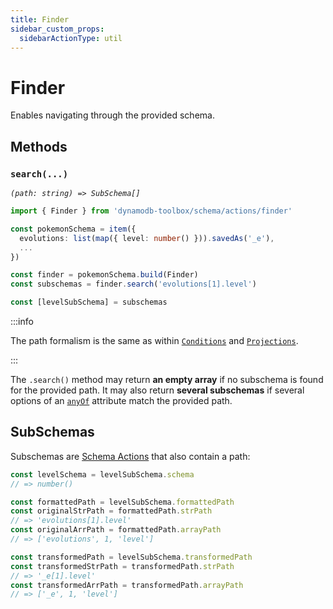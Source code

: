 ```yaml
---
title: Finder
sidebar_custom_props:
  sidebarActionType: util
---
```


# Finder

Enables navigating through the provided schema.

## Methods

### `search(...)`

<p style={{ marginTop: '-15px' }}><i><code>(path: string) => SubSchema[]</code></i></p>

```ts
import { Finder } from 'dynamodb-toolbox/schema/actions/finder'

const pokemonSchema = item({
  evolutions: list(map({ level: number() })).savedAs('_e'),
  ...
})

const finder = pokemonSchema.build(Finder)
const subschemas = finder.search('evolutions[1].level')

const [levelSubSchema] = subschemas
```

:::info

The path formalism is the same as within [`Conditions`](../../3-entities/4-actions/18-parse-condition/index.md#paths) and [`Projections`](../../3-entities/4-actions/19-parse-paths/index.md#paths).

:::

The `.search()` method may return **an empty array** if no subschema is found for the provided path. It may also return **several subschemas** if several options of an [`anyOf`](../16-anyOf/index.md) attribute match the provided path.

## SubSchemas

Subschemas are [Schema Actions](../../1-getting-started/3-usage/index.md#methods-vs-actions) that also contain a path:

```ts
const levelSchema = levelSubSchema.schema
// => number()

const formattedPath = levelSubSchema.formattedPath
const originalStrPath = formattedPath.strPath
// => 'evolutions[1].level'
const originalArrPath = formattedPath.arrayPath
// => ['evolutions', 1, 'level']

const transformedPath = levelSubSchema.transformedPath
const transformedStrPath = transformedPath.strPath
// => '_e[1].level'
const transformedArrPath = transformedPath.arrayPath
// => ['_e', 1, 'level']
```
